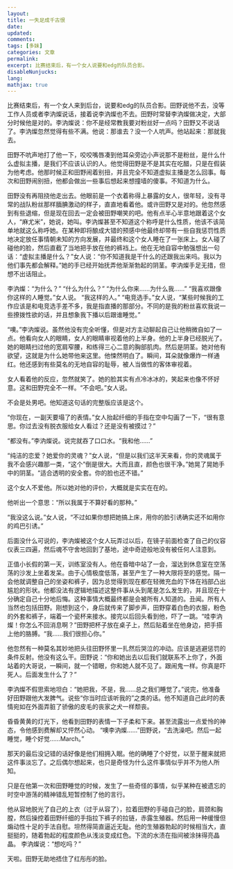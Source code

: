 ```yaml
---
layout: 
title: 一失足成千古恨
date: 
updated:
comments: 
tags: [多妹]
categories: 文章
permalink: 
excerpt: 比赛结束后，有一个女人说要和edg的队员合影。
disableNunjucks: 
lang: 
mathjax: true
---
```


比赛结束后，有一个女人来到后台，说要和edg的队员合影。田野说他不去，没等工作人员或者李汭燦说话，接着说李汭燦也不去。田野时常替李汭燦做决定，大部分时候他是对的。李汭燦说：你不是经常教我要对粉丝好一点吗？田野又不说话了。李汭燦忽然觉得有些不满。他说：那谁去？没一个人吭声。他站起来：那就我去。

田野不吭声地打了他一下，咬咬嘴唇凑到他耳朵旁边小声说那不是粉丝，是什么什么虚拟主播，是我们不应该认识的人。他觉得田野是不是其实在吃醋，只是在假装为他考虑。他那时候正和田野闹着别扭，并且完全不知道虚拟主播是怎么回事。每次和田野闹别扭，他都会做出一些事后想起来想撞墙的傻事。不知道为什么。

田野没有再阻挠他走出去。他眼前是一个衣着称得上暴露的女人，很年轻，没有寻常的战队粉丝那样腼腆激动的样子，直直地看着他。或许田野又是对的。他忽然感到有些退缩，但是现在回去一定会被田野嘲笑的吧。他有点半心半意地跟着这个女人，“麻尤米”，她说，她叫。李汭燦甚至不知道这个称呼是什么性质，他该不该简单地就这么称呼她。在某种即将酿成大错的预感中他最终却带有一些自我惩罚性质地决定放任事情朝未知的方向发展，并最终和这个女人睡在了一张床上。女人碰了碰他的脸，然后直截了当地把手放在他的裤裆上。他在无地自容中勉强想出一句话：“虚拟主播是什么？”女人说：“你不知道我是干什么的还跟我出来吗。我以为他们事先都会解释。”她的手已经开始抚弄他渐渐勃起的阴茎。李汭燦手足无措，但想不出话阻止。

李汭燦：“为什么？”
“什么为什么？”
“为什么你来……为什么我……”
“我喜欢跟像你这样的人睡觉。”女人说。
“我这样的人。”
“电竞选手。”女人说，“某些时候我的工作应该是和电竞选手差不多，我是指直播的那部分。不同的是我的粉丝喜欢我说一些撩拨性欲的话，并且想象我下播以后跟谁睡觉。”

“噢。”李汭燦说。虽然他没有完全听懂，但是对方主动聊起自己让他稍微自如了一点。他看向女人的眼睛，女人的眼睛审视着他的上半身。他的上半身已经脱光了。她的眼睛扫过他的宽肩窄腰，和练得三心二意的胸部肌肉。然后是阴茎。她对他有欲望，这就是为什么她带他来这里。他悚然明白了。瞬间，耳朵就像爆炸一样通红。他还感到有些莫名的无地自容的耻辱，被人当做性的客体审视着。

女人看着他的反应，忽然就笑了。她的脸其实有点冷冰冰的，笑起来也像不怀好意。这和田野完全不一样。“不会吧。”女人说。

不会是处男吧。他知道这句话的完整版应该是这个。

“你现在，一副天要塌了的表情。”女人抬起纤细的手指在空中勾画了一下，“很有意思。你过去没有脱衣服给女人看过？还是没有被摸过？”

“都没有。”李汭燦说。说完就吞了口口水。“我和他……”

“纯洁的恋爱？她爱你的灵魂？”女人说，“但是以我们这半天来看，你的灵魂属于我不会感兴趣那一类，“这个”倒是很大。大而且直，颜色也很干净。”她晃了晃她手中的阴茎。“适合透明的安全套。你的脸也还不错。”

这个女人不爱他。所以她对他的评价，大概就是实实在在的。

他听出一个意思：“所以我属于不算好看的那种。”

“我没这么说。”女人说，“不过如果你想把她搞上床，用你的脸引诱确实还不如用你的鸡巴引诱。”

后面没什么可说的，李汭燦被这个女人玩弄过以后，在镜子前面检查了自己的仪容仪表三四遍，然后魂不守舍地回到了基地，途中奇迹般地没有被任何人注意到。

正值小长假的第一天，训练室没有人。他在昏暗中站了一会，溜达到休息室在空荡荡的沙发上坐着发呆。由于心情极度低落，甚至产生了一种大限将至的感觉。隔一会他就调整自己的坐姿和裤子，因为总觉得到现在都在轻微充血的下体在裆部凸出尴尬的形状。他都没法有逻辑地描述这整件事从头到尾是怎么发生的，并且现在十分确定自己十分地后悔。这种事情大概最终都是会被所有人知道的。丑闻。所有人当然也包括田野。刚想到这个，身后就传来了脚步声，田野穿着白色的衣服，粉色的外套和裤子，端着一个瓷杯来接水。接完以后回头看到他，吓了一跳。“哇李汭燦！你怎么不回消息啊？”田野把杯子放在桌子上，然后贴着坐在他身边，把手搭上他的胳膊。“我……我们很担心你。”

他忽然有一种莫名其妙地把头往田野怀里一扎然后哭泣的冲动。应该是逃避惩罚的条件反射。他没有这么干。田野说：“你和她出去以后我们就联系不上你了，外面站着的大哥说，一瞬间，就一个错眼，你和她人就不见了。跟闹鬼一样。你真是吓死人。后面发生什么了？”

李汭燦不假思索地坦白：“她把我，不是，我……总之我们睡觉了。”说完，他准备好田野跟他大发脾气。说些“你当时应该听我的”之类的话。他不知道自己此时的表情宛如在外面弄脏了骄傲的皮毛的丧家之犬一样颓丧。

昏昏黄黄的灯光下，他看到田野的表情一下子柔和下来。甚至流露出一点爱怜的神态，令他感到费解却又怦然心动。
“噢李汭燦……”田野说，“去洗澡吧。然后一起睡觉，睡个好觉……March。”

那天的最后没记错的话好像是他们相拥入眠。他的确睡了个好觉，以至于醒来就把这件事淡忘了。之后偶尔想起来，也只是奇怪为什么这件事情似乎并不为他人所知。

只是在他第一次和田野睡觉的时候，发生了一些奇怪的事情，似乎某种在被遗忘的时空中游荡的精神错乱短暂控制了他的言行。

他从容地脱光了自己的上衣（过于从容了），拉着田野的手碰自己的脸，肩颈和胸膛，然后操控着田野纤细的手指拉下裤子的拉链，赤露生殖器。然后用一种缓慢但煽动性十足的手法自慰。坦然得简直逼近无耻。他的生殖器勃起的时候相当大，直挺挺的，随着勃起的程度颜色从浅淡变成红色。下流的水渍在指间被涂抹得亮晶晶。
李汭燦说：“想吃吗？”

天啦。田野无助地捂住了红彤彤的脸。